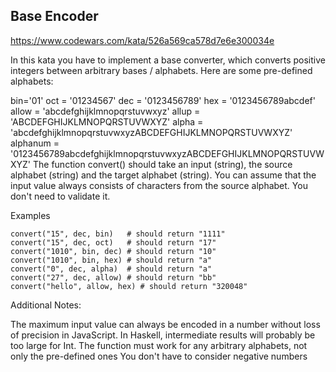 ## Base Encoder

https://www.codewars.com/kata/526a569ca578d7e6e300034e

In this kata you have to implement a base converter, which converts positive integers between arbitrary bases / alphabets. Here are some pre-defined alphabets:

bin='01'
oct      = '01234567'
dec      = '0123456789'
hex      = '0123456789abcdef'
allow    = 'abcdefghijklmnopqrstuvwxyz'
allup    = 'ABCDEFGHIJKLMNOPQRSTUVWXYZ'
alpha    = 'abcdefghijklmnopqrstuvwxyzABCDEFGHIJKLMNOPQRSTUVWXYZ'
alphanum = '0123456789abcdefghijklmnopqrstuvwxyzABCDEFGHIJKLMNOPQRSTUVWXYZ'
The function convert() should take an input (string), the source alphabet (string) and the target alphabet (string). You can assume that the input value always consists of characters from the source alphabet. You don't need to validate it.

Examples
```
convert("15", dec, bin)   # should return "1111"
convert("15", dec, oct)   # should return "17"
convert("1010", bin, dec) # should return "10"
convert("1010", bin, hex) # should return "a"
convert("0", dec, alpha)  # should return "a"
convert("27", dec, allow) # should return "bb"
convert("hello", allow, hex) # should return "320048"
```

Additional Notes:

The maximum input value can always be encoded in a number without loss of precision in JavaScript. In Haskell, intermediate results will probably be too large for Int.
The function must work for any arbitrary alphabets, not only the pre-defined ones
You don't have to consider negative numbers

